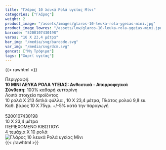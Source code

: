 ```yaml
---
title: "Γλάρος 10 λευκά Ρολά υγείας Μίνι"
categories: ["Γλάρος"]
weight: 2
product_image: "/assets/images/glaros-10-leuka-rola-ygeias-mini.jpg"
product_image_lowres: "/assets/low/glaros-10-leuka-rola-ygeias-mini.jpg"
barcode: "5200107430198"
varos: "10 Χ 23,4 μέτρα"
bar_img: "/media/svg/barcode.svg"
var_img: "/media/svg/dcm.svg"
gencat: ["Μη Τρόφιμα"]
tags: ["Χαρτί υγείας"]
---
```

{{< rawhtml >}}

<div class="sload190"><div class="product"><div id="sistatika">Περιγραφή:</div><div class="alltext"><b>10 ΜΙΝΙ ΛΕΥΚΑ ΡΟΛΑ ΥΓΕΙΑΣ: Ανθεκτικά - Απορροφητικά</b><br><b>Σύνθεση:</b> 100% καθαρή κυτταρίνη<br></div><div id="loipa">Λοιπά στοιχεία προϊόντος</div><div class="alltext">10 ρολά Χ 213 διπλά φύλλα , 10 Χ 23,4 μέτρα, Πλάτος ρολού 9,8 εκ.<br>Καθ. βάρος 10 Χ 75γρ. +/-5% κατά την παραγωγή<br><br></div><div id="barcode"><div id="barimage1"></div><span id="bartext">5200107430198</span></div><div id="varos"><div id="dimimg"></div><span id="varostext">10 Χ 23,4 μέτρα</span></div><div id="kivotio">ΠΕΡΙΕΧΟΜΕΝΟ ΚΙΒΩΤΙΟΥ:<br>4 τεμάχια Χ 10 ρολά</div><div class="pimg"><img alt="Γλάρος 10 λευκά Ρολά υγείας Μίνι" title="Γλάρος 10 λευκά Ρολά υγείας Μίνι" src="/assets/images/glaros-10-leuka-rola-ygeias-mini.jpg"></div></div></div>
{{< /rawhtml >}}


